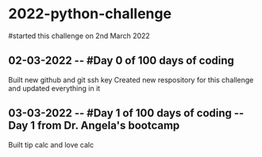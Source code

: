 # 2022-python-challenge
#started this challenge on 2nd March 2022


## 02-03-2022 -- #Day 0 of 100 days of coding 
Built new github and git ssh key
Created new respository for this challenge and updated everything in it

## 03-03-2022 -- #Day 1 of 100 days of coding -- Day 1 from Dr. Angela's bootcamp
Built tip calc and love calc

